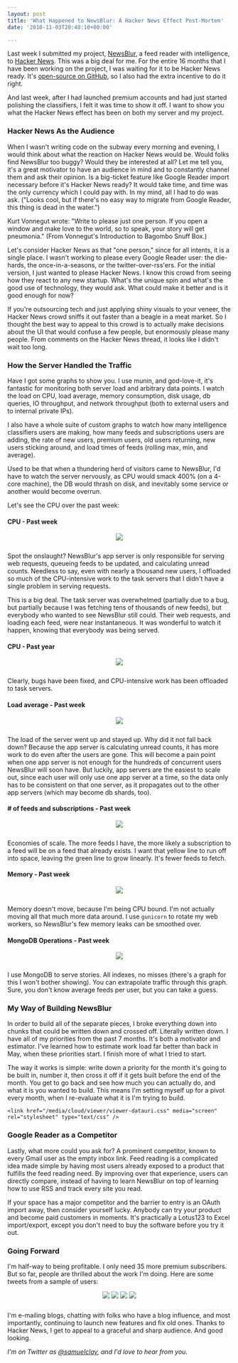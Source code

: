 ```yaml
---
layout: post
title: 'What Happened to NewsBlur: A Hacker News Effect Post-Mortem'
date: '2010-11-03T20:48:10+00:00'

---
```

<style>
.hackernews .image {
text-align: center;
margin: 0 auto;
}
.hackernews img{
margin: 0 auto 12px;
text-align: center;
}
</style>
<div class="hackernews">
<p>Last week I submitted my project, <a href="http://www.newsblur.com">NewsBlur</a>, a feed reader with intelligence, to <a href="http://news.ycombinator.com/item?id=1834305">Hacker News</a>. This was a big deal for me. For the entire 16 months that I have been working on the project, I was waiting for it to be Hacker News ready. It's <a href="http://github.com/samuelclay/NewsBlur/">open-source on GitHub</a>, so I also had the extra incentive to do it right.</p>

<p>And last week, after I had launched premium accounts and had just started polishing the classifiers, I felt it was time to show it off. I want to show you what the Hacker News effect has been on both my server and my project.</p>

### Hacker News As the Audience

When I wasn't writing code on the subway every morning and evening, I would think about what the reaction on Hacker News would be. Would folks find NewsBlur too buggy? Would they be interested at all? Let me tell you, it's a great motivator to have an audience in mind and to constantly channel them and ask their opinion. Is a big-ticket feature like Google Reader import necessary before it's Hacker News ready? It would take time, and time was the only currency which I could pay with. In my mind, all I had to do was ask. ("Looks cool, but if there's no easy way to migrate from Google Reader, this thing is dead in the water.")

Kurt Vonnegut wrote: "Write to please just one person. If you open a window and make love to the world, so to speak, your story will get pneumonia." (From Vonnegut's Introduction to Bagombo Snuff Box.) 

Let's consider Hacker News as that "one person," since for all intents, it is a single place. I wasn't working to please every Google Reader user: the die-hards, the once-in-a-seasons, or the twitter-over-rss'ers. For the initial version, I just wanted to please Hacker News. I know this crowd from seeing how they react to any new startup. What's the unique spin and what's the good use of technology, they would ask. What could make it better and is it good enough for now?

If you're outsourcing tech and just applying shiny visuals to your veneer, the Hacker News crowd sniffs it out faster than a beagle in a meat market. So I thought the best way to appeal to this crowd is to actually make decisions about the UI that would confuse a few people, but enormously please many people. From comments on the Hacker News thread, it looks like I didn't wait too long.

### How the Server Handled the Traffic

Have I got some graphs to show you. I use munin, and god-love-it, it's fantastic for monitoring both server load and arbitrary data points. I watch the load on CPU, load average, memory consumption, disk usage, db queries, IO throughput, and network throughput (both to external users and to internal private IPs). 

I also have a whole suite of custom graphs to watch how many intelligence classifiers users are making, how many feeds and subscriptions users are adding, the rate of new users, premium users, old users returning, new users sticking around, and load times of feeds (rolling max, min, and average).

Used to be that when a thundering herd of visitors came to NewsBlur, I'd have to watch the server nervously, as CPU would smack 400% (on a 4-core machine), the DB would thrash on disk, and inevitably some service or another would become overrun.

Let's see the CPU over the past week:

#### CPU - Past week

<div class="image">
<img src="http://www.ofbrooklyn.com/media/photos/cpu-week.png">
</div>

Spot the onslaught? NewsBlur's app server is only responsible for serving web requests, queueing feeds to be updated, and calculating unread counts. Needless to say, even with nearly a thousand new users, I offloaded so much of the CPU-intensive work to the task servers that I didn't have a single problem in serving requests. 

This is a big deal. The task server was overwhelmed (partially due to a bug, but partially because I was fetching tens of thousands of new feeds), but everybody who wanted to see NewsBlur still could. Their web requests, and loading each feed, were near instantaneous. It was wonderful to watch it happen, knowing that everybody was being served.

#### CPU - Past year

<div class="image">
<img src="http://www.ofbrooklyn.com/media/photos/cpu-year.png">
</div>


Clearly, bugs have been fixed, and CPU-intensive work has been offloaded to task servers.

#### Load average - Past week

<div class="image">
<img src="http://www.ofbrooklyn.com/media/photos/load-week.png">
</div>

The load of the server went up and stayed up. Why did it not fall back down? Because the app server is calculating unread counts, it has more work to do even after the users are gone. This will become a pain point when one app server is not enough for the hundreds of concurrent users NewsBlur will soon have. But luckily, app servers are the easiest to scale out, since each user will only use one app server at a time, so the data only has to be consistent on that one server, as it propagates out to the other app servers (which may become db shards, too).

#### # of feeds and subscriptions - Past week

<div class="image">
<img src="http://www.ofbrooklyn.com/media/photos/newsblur_feeds-week.png">
</div>

Economies of scale. The more feeds I have, the more likely a subscription to a feed will be on a feed that already exists. I want that yellow line to run off into space, leaving the green line to grow linearly. It's fewer feeds to fetch.

#### Memory - Past week

<div class="image">
<img src="http://www.ofbrooklyn.com/media/photos/memory-week.png">
</div>

Memory doesn't move, because I'm being CPU bound. I'm not actually moving all that much more data around. I use `gunicorn` to rotate my web workers, so NewsBlur's few memory leaks can be smoothed over.

#### MongoDB Operations - Past week

<div class="image">
<img src="http://www.ofbrooklyn.com/media/photos/mongo_ops-week.png">
</div>

I use MongoDB to serve stories. All indexes, no misses (there's a graph for this I won't bother showing). You can extrapolate traffic through this graph. Sure, you don't know average feeds per user, but you can take a guess.

### My Way of Building NewsBlur

In order to build all of the separate pieces, I broke everything down into chunks that could be written down and crossed off. Literally written down. I have all of my priorities from the past 7 months. It's both a motivator and estimator. I've learned how to estimate work load far better than back in May, when these priorities start. I finish more of what I tried to start.

The way it works is simple: write down a priority for the month it's going to be built in, number it, then cross it off if it gets built before the end of the month. You get to go back and see how much you can actually do, and what it is you wanted to build. This means I'm setting myself up for a pivot every month, when I re-evaluate what it is I'm trying to build.

<!--
<div id="viewer-12007-newsblur-priorities-november"></div>
<script src="http://s3.documentcloud.org/viewer/loader.js"></script>
<script>
  DV.load('http://www.documentcloud.org/documents/12007-newsblur-priorities-november.js', {
    width: 640,
    height: 800,
    sidebar: false,
    container: "#viewer-12007-newsblur-priorities-november"
  });
</script>
-->

  <!--[if (!IE)|(gte IE 8)]><!-->
    <link href="/media/cloud/viewer/viewer-datauri.css" media="screen" rel="stylesheet" type="text/css" />
  <!--<![endif]-->
  <!--[if lte IE 7]>
    <link href="/media/cloud/viewer/viewer.css" media="screen" rel="stylesheet" type="text/css" />
  <![endif]-->
  <link href="/media/cloud/viewer/plainviewer.css" media="screen" rel="stylesheet" type="text/css" />
  <link href="/media/cloud/viewer/printviewer.css" media="print" rel="stylesheet" type="text/css" />
  
  <script src="/media/cloud/viewer/viewer.js" type="text/javascript"></script>

<div id="viewer-12007-newsblur-priorities-november"></div>

<script type="text/javascript">

window.currentDocument = DV.load(
{"id":"12007-newsblur-priorities-november","title":"NewsBlur Priorities - November 2010","pages":7,"description":"Once I started writing down my priorities for the month, I became addicted to maintaining the list, crossing off my accomplishments, and planning for the next month.","source":null,"resources":{"pdf":"http://s3.documentcloud.org/documents/12007/newsblur-priorities-november.pdf","text":"http://s3.documentcloud.org/documents/12007/newsblur-priorities-november.txt","thumbnail":"http://s3.documentcloud.org/documents/12007/pages/newsblur-priorities-november-p1-thumbnail.gif","search":"http://www.documentcloud.org/documents/12007/search.json?q={query}","page":{"text":"http://www.ofbrooklyn.com/media/cloud/newsblur-priorities-november/newsblur-priorities-november-p{page}.txt","image":"http://www.ofbrooklyn.com/media/cloud/newsblur-priorities-november/newsblur-priorities-november-p{page}-{size}.gif"},"related_article":"http://www.ofbrooklyn.com/2010/11/3/hacker-news-effect-post-mortem/","published_url":"http://www.ofbrooklyn.com/2010/11/3/hacker-news-effect-post-mortem/"},"sections":[],"annotations":[],"canonical_url":"http://www.ofbrooklyn.com/media/cloud/newsblur-priorities-november.html","contributor":"Sam Clay","contributor_organization":"DocumentCloud"},
{
width: 640,
height: 800,
sidebar: false,
text: false,
container: '#viewer-12007-newsblur-priorities-november'}
);

</script>

### Google Reader as a Competitor

Lastly, what more could you ask for? A prominent competitor, known to every Gmail user as the empty inbox link. Feed reading is a complicated idea made simple by having most users already exposed to a product that fulfills the feed reading need. By improving over that experience, users can directly compare, instead of having to learn NewsBlur on top of learning how to use RSS and track every site you read.

If your space has a major competitor and the barrier to entry is an OAuth import away, then consider yourself lucky. Anybody can try your product and become paid customers in moments. It's practically a Lotus123 to Excel import/export, except you don't need to buy the software before you try it out. 

### Going Forward

I'm half-way to being profitable. I only need 35 more premium subscribers. But so far, people are thrilled about the work I'm doing. Here are some tweets from a sample of users:

<div class="image">
<img src="http://www.ofbrooklyn.com/media/photos/tweet_1.png">
<img src="http://www.ofbrooklyn.com/media/photos/tweet_2.png">
<img src="http://www.ofbrooklyn.com/media/photos/tweet_3.png">
<img src="http://www.ofbrooklyn.com/media/photos/tweet_4.png">
</div>

I'm e-mailing blogs, chatting with folks who have a blog influence, and most importantly, continuing to launch new features and fix old ones. Thanks to Hacker News, I get to appeal to a graceful and sharp audience. And good looking.

<i>I'm on Twitter as <a href="http://twitter.com/samuelclay/">@samuelclay</a>, and I'd love to hear from you.</i>
</div>
